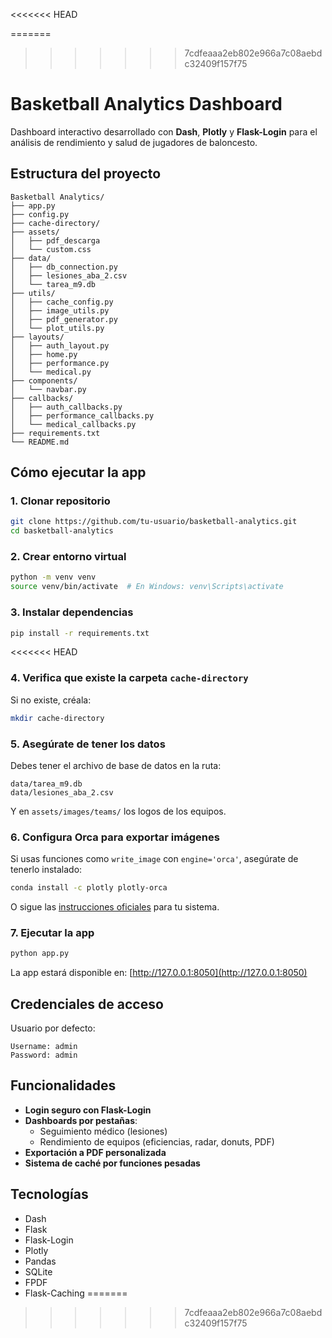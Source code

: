 <<<<<<< HEAD

=======
>>>>>>> 7cdfeaaa2eb802e966a7c08aebdc32409f157f75
# Basketball Analytics Dashboard

Dashboard interactivo desarrollado con **Dash**, **Plotly** y **Flask-Login** para el análisis de rendimiento y salud de jugadores de baloncesto.

## Estructura del proyecto

```
Basketball Analytics/
├── app.py
├── config.py
├── cache-directory/
├── assets/
│   ├── pdf_descarga
│   └── custom.css
├── data/
│   ├── db_connection.py
│   ├── lesiones_aba_2.csv
│   └── tarea_m9.db
├── utils/
│   ├── cache_config.py
│   ├── image_utils.py
│   ├── pdf_generator.py
│   └── plot_utils.py
├── layouts/
│   ├── auth_layout.py
│   ├── home.py
│   ├── performance.py
│   └── medical.py
├── components/
│   └── navbar.py
├── callbacks/
│   ├── auth_callbacks.py
│   ├── performance_callbacks.py
│   └── medical_callbacks.py
├── requirements.txt
└── README.md
```

## Cómo ejecutar la app

### 1. Clonar repositorio

```bash
git clone https://github.com/tu-usuario/basketball-analytics.git
cd basketball-analytics
```

### 2. Crear entorno virtual

```bash
python -m venv venv
source venv/bin/activate  # En Windows: venv\Scripts\activate
```

### 3. Instalar dependencias

```bash
pip install -r requirements.txt
```
<<<<<<< HEAD

### 4. Verifica que existe la carpeta `cache-directory`

Si no existe, créala:

```bash
mkdir cache-directory
```

### 5. Asegúrate de tener los datos

Debes tener el archivo de base de datos en la ruta:

```
data/tarea_m9.db
data/lesiones_aba_2.csv
```

Y en `assets/images/teams/` los logos de los equipos.

### 6. Configura Orca para exportar imágenes

Si usas funciones como `write_image` con `engine='orca'`, asegúrate de tenerlo instalado:

```bash
conda install -c plotly plotly-orca
```

O sigue las [instrucciones oficiales](https://github.com/plotly/orca) para tu sistema.

### 7. Ejecutar la app

```bash
python app.py
```

La app estará disponible en: [http://127.0.0.1:8050](http://127.0.0.1:8050)

## Credenciales de acceso

Usuario por defecto:

```
Username: admin
Password: admin
```

## Funcionalidades

- **Login seguro con Flask-Login**
- **Dashboards por pestañas**:
  - Seguimiento médico (lesiones)
  - Rendimiento de equipos (eficiencias, radar, donuts, PDF)
- **Exportación a PDF personalizada**
- **Sistema de caché por funciones pesadas**

## Tecnologías

- Dash
- Flask
- Flask-Login
- Plotly
- Pandas
- SQLite
- FPDF
- Flask-Caching
=======
>>>>>>> 7cdfeaaa2eb802e966a7c08aebdc32409f157f75
